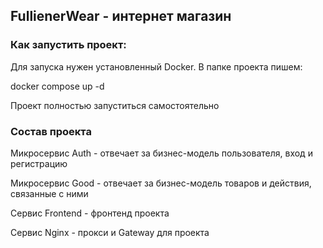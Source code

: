 ## FullienerWear - интернет магазин

### Как запустить проект:

Для запуска нужен установленный Docker.
В папке проекта пишем:

docker compose up -d

Проект полностью запуститься самостоятельно

### Состав проекта

Микросервис Auth - отвечает за бизнес-модель пользователя, вход и регистрацию

Микросервис Good - отвечает за бизнес-модель товаров и действия, связанные с ними

Сервис Frontend - фронтенд проекта

Сервис Nginx - прокси и Gateway для проекта